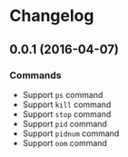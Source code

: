 # Changelog

## 0.0.1 (2016-04-07)

### Commands

* Support `ps` command
* Support `kill` command
* Support `stop` command
* Support `pid` command
* Support `pidnum` command
* Support `oom` command

